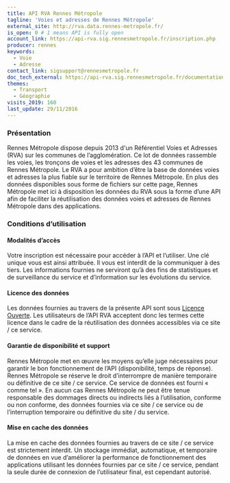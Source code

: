 ```yaml
---
title: API RVA Rennes Métropole
tagline: 'Voies et adresses de Rennes Métropole'
external_site: http://rva.data.rennes-metropole.fr/
is_open: 0 # 1 means API is fully open
account_link: https://api-rva.sig.rennesmetropole.fr/inscription.php
producer: rennes
keywords:
  - Voie
  - Adresse
contact_link: sigsupport@rennesmetropole.fr
doc_tech_external: https://api-rva.sig.rennesmetropole.fr/documentation.php
themes:
  - Transport
  - Géographie
visits_2019: 160
last_update: 29/11/2016
---
```


### Présentation

Rennes Métropole dispose depuis 2013 d'un Référentiel Voies et Adresses (RVA) sur les communes de l’agglomération. Ce lot de données rassemble les voies, les tronçons de voies et les adresses des 43 communes de Rennes Métropole.
Le RVA a pour ambition d’être la base de données voies et adresses la plus fiable sur le territoire de Rennes Métropole.
En plus des données disponibles sous forme de fichiers sur cette page, Rennes Métropole met ici à disposition les données du RVA sous la forme d’une API afin de faciliter la réutilisation des données voies et adresses de Rennes Métropole dans des applications.

### Conditions d’utilisation

#### Modalités d’accès

Votre inscription est nécessaire pour accéder à l’API et l’utiliser. Une clé unique vous est ainsi attribuée. Il vous est interdit de la communiquer à des tiers.
Les informations fournies ne serviront qu’à des fins de statistiques et de surveillance du service et d’information sur les évolutions du service.

#### Licence des données

Les données fournies au travers de la présente API sont sous [Licence Ouverte](https://www.etalab.gouv.fr/licence-ouverte-open-licence).
Les utilisateurs de l’API RVA acceptent donc les termes cette licence dans le cadre de la réutilisation des données accessibles via ce site / ce service.

#### Garantie de disponibilité et support

Rennes Métropole met en œuvre les moyens qu’elle juge nécessaires pour garantir le bon fonctionnement de l’API (disponibilité, temps de réponse). Rennes Métropole se réserve le droit d’interrompre de manière temporaire ou définitive de ce site / ce service.
Ce service de données est fourni « comme tel ». En aucun cas Rennes Métropole ne peut être tenue responsable des dommages directs ou indirects liés à l’utilisation, conforme ou non conforme, des données fournies via ce site / ce service ou de l’interruption temporaire ou définitive du site / du service.

#### Mise en cache des données

La mise en cache des données fournies au travers de ce site / ce service est strictement interdit.
Un stockage immédiat, automatique, et temporaire de données en vue d’améliorer la performance de fonctionnement des applications utilisant les données fournies par ce site / ce service, pendant la seule durée de connexion de l’utilisateur final, est cependant autorisé.
